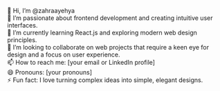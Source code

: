 👋 Hi, I’m @zahraayehya  
👀 I’m passionate about frontend development and creating intuitive user interfaces.  
🌱 I’m currently learning React.js and exploring modern web design principles.  
💞️ I’m looking to collaborate on web projects that require a keen eye for design and a focus on user experience.  
📫 How to reach me: [your email or LinkedIn profile]  
😄 Pronouns: [your pronouns]  
⚡ Fun fact: I love turning complex ideas into simple, elegant designs.
